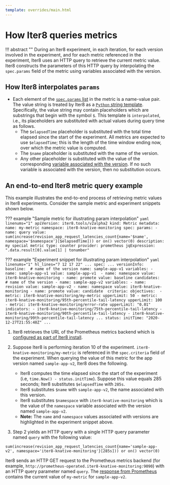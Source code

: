 ```yaml
---
template: overrides/main.html
---
```


# How Iter8 queries metrics

!!! abstract ""
    During an Iter8 experiment, in each iteration, for each version involved in the experiment, and for each metric referenced in the experiment, Iter8 uses an HTTP query to retrieve the current metric value. Iter8 constructs the parameters of this HTTP query by interpolating the `spec.params` field of the metric using variables associated with the version.

## How Iter8 interpolates `params`

* Each element of the [`spec.params` list](/reference/apispec/#spec_1) in the metric is a name-value pair. The value string is treated by Iter8 as a [`Python` string template](https://docs.python.org/3/library/string.html#string.Template). Specifically, the value string may contain placeholders which are substrings that begin with the symbol `$`. This template is `interpolated`, i.e., its placeholders are substituted with actual values during query time as follows.
    - The `$elapsedTime` placeholder is substituted with the total time elapsed since the start of the experiment. All metrics are expected to use `$elapsedTime`; this is the length of the time window ending now, over which the metric value is computed.
    - The `$name` placeholder is substituted with the name of the version.
    - Any other placeholder is substituted with the value of the corresponding [variable associated with the version](/reference/apispec/#variable). If no such variable is associated with the version, then no substitution occurs.

## An end-to-end Iter8 metric query example

This example illustrates the end-to-end process of retrieving metric values in Iter8 experiments. Consider the sample metric and experiment snippets shown below.

??? example "Sample metric for illustrating param interpolation"
    ```yaml linenums="1"
    apiVersion: iter8.tools/v2alpha2
    kind: Metric
    metadata:
      name: my-metric
      namespace: iter8-knative-monitoring
    spec:
      params:
      - name: query
        value: sum(increase(revision_app_request_latencies_count{name='$name', namespace='$namespace'}[$elapsedTime])) or on() vector(0)
      description: my special metric
      type: counter
      provider: prometheus
      jqExpression: ".data.result[0].value[1] | tonumber"
    ```

??? example "Experiment snippet for illustrating param interpolation"
    ```yaml linenums="1" hl_lines="7 12 17 22"
    ...
    spec:
      ...
      versionInfo:         
        baseline: 
          # name of the version
          name: sample-app-v1
          variables:
          - name: sample-app-v1
            value: sample-app-v1 
          - name: namespace
            value: iter8-knative-monitoring
          - name: promote
            value: baseline
        candidates: 
          # name of the version
        - name: sample-app-v2
          variables:
          - name: revision
            value: sample-app-v2
          - name: namespace
            value: iter8-knative-monitoring
          - name: promote
            value: candidate 
      criteria:
        objectives: 
        - metric: iter8-knative-monitoring/my-metric
          upperLimit: 50
        - metric: iter8-knative-monitoring/95th-percentile-tail-latency
          upperLimit: 100
        - metric: iter8-knative-monitoring/error-rate
          upperLimit: "0.01"
        indicators:
        - iter8-knative-monitoring/75th-percentile-tail-latency
        - iter8-knative-monitoring/90th-percentile-tail-latency
        - iter8-knative-monitoring/99th-percentile-tail-latency
      ...
    status:
      initTime: "2020-12-27T21:55:48Z"
      ...
    ```

1. Iter8 retrieves the URL of the Prometheus metrics backend which is [configured as part of Iter8 install](/getting-started/install/#prometheus-url).


2. Suppose Iter8 is performing iteration 10 of the experiment. `iter8-knative-monitoring/my-metric` is referenced in the `spec.criteria` field of the experiment. When querying the value of this metric for the app version named `sample-app-v2`, Iter8 does the following.
    - Iter8 computes the time elapsed since the start of the experiment (i.e, `time.Now() - status.initTime`). Suppose this value equals 285 seconds; Iter8 substitutes `$elapsedTime` with `285s`.
    - Iter8 substitutes `$name` with `sample-app-v2`, the name associated with this version.
    - Iter8 substitutes `$namespace` with `iter8-knative-monitoring` which is the value of the `namespace` variable associated with the version named `sample-app-v2`. 
    - **Note:** The `name` and `namespace` values associated with versions are highlighted in the experiment snippet above.

3. Step 2 yields an HTTP query with a single HTTP query parameter named `query` with the following value:
``` shell
sum(increase(revision_app_request_latencies_count{name='sample-app-v2', namespace='iter8-knative-monitoring'}[285s])) or on() vector(0)
```
Iter8 sends an HTTP GET request to the Prometheus metrics backend (for example, `http://prometheus-operated.iter8-knative-monitoring:9090`) with an HTTP query parameter named `query`. The [response from Prometheus](/metrics/custom-metrics/#prometheus-response) contains the current value of `my-metric` for `sample-app-v2`.
